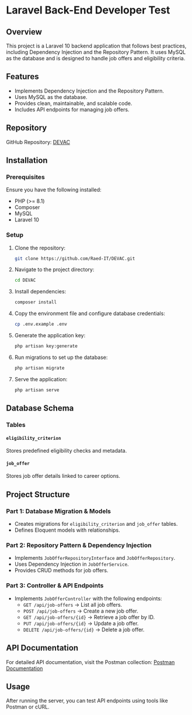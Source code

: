# Laravel Back-End Developer Test

## Overview
This project is a Laravel 10 backend application that follows best practices, including Dependency Injection and the Repository Pattern. It uses MySQL as the database and is designed to handle job offers and eligibility criteria.

## Features
- Implements Dependency Injection and the Repository Pattern.
- Uses MySQL as the database.
- Provides clean, maintainable, and scalable code.
- Includes API endpoints for managing job offers.

## Repository
GitHub Repository: [DEVAC](https://github.com/Raed-IT/DEVAC)

## Installation
### Prerequisites
Ensure you have the following installed:
- PHP (>= 8.1)
- Composer
- MySQL
- Laravel 10

### Setup
1. Clone the repository:
   ```sh
   git clone https://github.com/Raed-IT/DEVAC.git
   ```
2. Navigate to the project directory:
   ```sh
   cd DEVAC
   ```
3. Install dependencies:
   ```sh
   composer install
   ```
4. Copy the environment file and configure database credentials:
   ```sh
   cp .env.example .env
   ```
5. Generate the application key:
   ```sh
   php artisan key:generate
   ```
6. Run migrations to set up the database:
   ```sh
   php artisan migrate
   ```
7. Serve the application:
   ```sh
   php artisan serve
   ```

## Database Schema
### Tables
#### `eligibility_criterion`
Stores predefined eligibility checks and metadata.

#### `job_offer`
Stores job offer details linked to career options.

## Project Structure
### Part 1: Database Migration & Models
- Creates migrations for `eligibility_criterion` and `job_offer` tables.
- Defines Eloquent models with relationships.

### Part 2: Repository Pattern & Dependency Injection
- Implements `JobOfferRepositoryInterface` and `JobOfferRepository`.
- Uses Dependency Injection in `JobOfferService`.
- Provides CRUD methods for job offers.

### Part 3: Controller & API Endpoints
- Implements `JobOfferController` with the following endpoints:
    - `GET /api/job-offers` → List all job offers.
    - `POST /api/job-offers` → Create a new job offer.
    - `GET /api/job-offers/{id}` → Retrieve a job offer by ID.
    - `PUT /api/job-offers/{id}` → Update a job offer.
    - `DELETE /api/job-offers/{id}` → Delete a job offer.

## API Documentation
For detailed API documentation, visit the Postman collection:
[Postman Documentation](https://documenter.getpostman.com/view/41639528/2sAYdoEnFA)

## Usage
After running the server, you can test API endpoints using tools like Postman or cURL.
